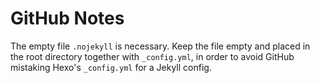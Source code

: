 # GitHub Notes

The empty file `.nojekyll` is necessary. 
Keep the file empty and placed in the root directory together with `_config.yml`,
in order to avoid GitHub mistaking Hexo's `_config.yml` for a Jekyll config.
